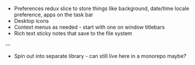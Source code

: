 - Preferences redux slice to store things like background, date/time locale preference, apps on the task bar
- Desktop icons
- Context menus as needed - start with one on window titlebars
- Rich text sticky notes that save to the file system

--

- Spin out into separate library - can still live here in a monorepo maybe?
